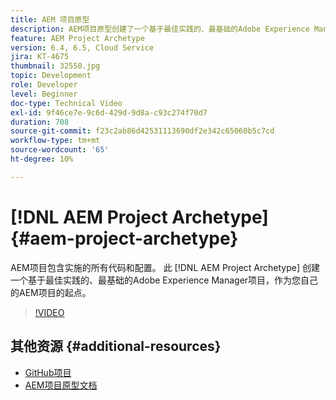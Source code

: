 ```yaml
---
title: AEM 项目原型
description: AEM项目原型创建了一个基于最佳实践的、最基础的Adobe Experience Manager项目，可用作您自己的AEM项目的起点。
feature: AEM Project Archetype
version: 6.4, 6.5, Cloud Service
jira: KT-4675
thumbnail: 32550.jpg
topic: Development
role: Developer
level: Beginner
doc-type: Technical Video
exl-id: 9f46ce7e-9c6d-429d-9d8a-c93c274f70d7
duration: 708
source-git-commit: f23c2ab86d42531113690df2e342c65060b5c7cd
workflow-type: tm+mt
source-wordcount: '65'
ht-degree: 10%

---
```


# [!DNL AEM Project Archetype] {#aem-project-archetype}

AEM项目包含实施的所有代码和配置。 此 [!DNL AEM Project Archetype] 创建一个基于最佳实践的、最基础的Adobe Experience Manager项目，作为您自己的AEM项目的起点。

>[!VIDEO](https://video.tv.adobe.com/v/32550?quality=12&learn=on)

## 其他资源 {#additional-resources}

* [GitHub项目](https://github.com/adobe/aem-project-archetype)
* [AEM项目原型文档](https://experienceleague.adobe.com/docs/experience-manager-core-components/using/developing/archetype/overview.html)
